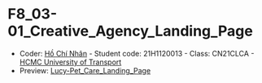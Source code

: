 # F8_03-01_Creative_Agency_Landing_Page
+ Coder: [Hồ Chí Nhân](https://www.facebook.com/SevenCoder03) - Student code: 21H1120013 - Class: CN21CLCA - [HCMC University of Transport](https://www.facebook.com/TruongDHGiaothongvantaiTPHCM)
+ Preview: [Lucy-Pet_Care_Landing_Page](https://sevencoder03.github.io/F8_04_Lucy-Pet_Care_Landing_Page/)
